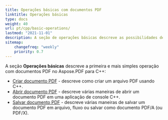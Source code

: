 ```yaml
---
title: Operações básicas com documentos PDF
linktitle: Operações básicas
type: docs
weight: 40
url: pt/cpp/basic-operations/
lastmod: "2021-11-01"
description: A seção de operações básicas descreve as possibilidades de abrir e salvar documentos PDF usando a biblioteca Aspose.PDF para C++.
sitemap:
    changefreq: "weekly"
    priority: 0.7
---
```


A seção **Operações básicas** descreve a primeira e mais simples operação com documentos PDF no Aspose.PDF para C++:

* [Criar documento PDF](/pdf/cpp/create-document/) - descreve como criar um arquivo PDF usando C++.
* [Abrir documento PDF](/pdf/cpp/open-pdf-document/) - descreve várias maneiras de abrir um documento PDF em uma aplicação de console C++.
* [Salvar documento PDF](/pdf/cpp/save-pdf-document/) - descreve várias maneiras de salvar um documento PDF em arquivo, fluxo ou salvar como documento PDF/A (ou PDF/X).